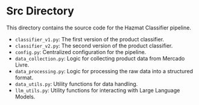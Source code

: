 # Src Directory

This directory contains the source code for the Hazmat Classifier pipeline.

- `classifier_v1.py`: The first version of the product classifier.
- `classifier_v2.py`: The second version of the product classifier.
- `config.py`: Centralized configuration for the pipeline.
- `data_collection.py`: Logic for collecting product data from Mercado Livre.
- `data_processing.py`: Logic for processing the raw data into a structured format.
- `data_utils.py`: Utility functions for data handling.
- `llm_utils.py`: Utility functions for interacting with Large Language Models.
